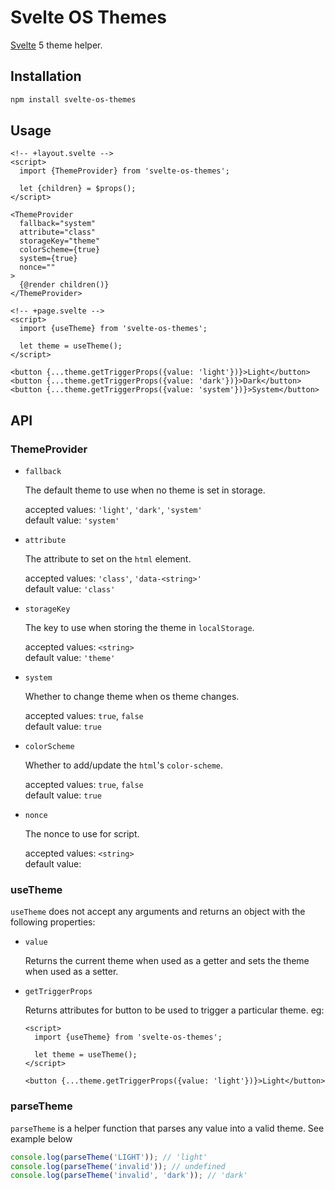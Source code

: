 # Svelte OS Themes

[Svelte](https://svelte.dev/) 5 theme helper.

## Installation

```bash
npm install svelte-os-themes
```

## Usage

```svelte
<!-- +layout.svelte -->
<script>
  import {ThemeProvider} from 'svelte-os-themes';

  let {children} = $props();
</script>

<ThemeProvider
  fallback="system"
  attribute="class"
  storageKey="theme"
  colorScheme={true}
  system={true}
  nonce=""
>
  {@render children()}
</ThemeProvider>
```

```svelte
<!-- +page.svelte -->
<script>
  import {useTheme} from 'svelte-os-themes';

  let theme = useTheme();
</script>

<button {...theme.getTriggerProps({value: 'light'})}>Light</button>
<button {...theme.getTriggerProps({value: 'dark'})}>Dark</button>
<button {...theme.getTriggerProps({value: 'system'})}>System</button>
```

## API

### ThemeProvider

- `fallback`

  The default theme to use when no theme is set in storage.

  accepted values: `'light'`, `'dark'`, `'system'`<br/>
  default value: `'system'`

- `attribute`

  The attribute to set on the `html` element.

  accepted values: `'class'`, `'data-<string>'`<br/>
  default value: `'class'`

- `storageKey`

  The key to use when storing the theme in `localStorage`.

  accepted values: `<string>`<br/>
  default value: `'theme'`

- `system`

  Whether to change theme when os theme changes.

  accepted values: `true`, `false`<br/>
  default value: `true`

- `colorScheme`

  Whether to add/update the `html`'s `color-scheme`.

  accepted values: `true`, `false`<br/>
  default value: `true`

- `nonce`

  The nonce to use for script.

  accepted values: `<string>`<br/>
  default value:

### useTheme

`useTheme` does not accept any arguments and returns an object with the following properties:

- `value`

  Returns the current theme when used as a getter and sets the theme when used as a setter.

- `getTriggerProps`

  Returns attributes for button to be used to trigger a particular theme. eg:

  ```svelte
  <script>
    import {useTheme} from 'svelte-os-themes';

    let theme = useTheme();
  </script>

  <button {...theme.getTriggerProps({value: 'light'})}>Light</button>
  ```

### parseTheme

`parseTheme` is a helper function that parses any value into a valid theme. See example below

```js
console.log(parseTheme('LIGHT')); // 'light'
console.log(parseTheme('invalid')); // undefined
console.log(parseTheme('invalid', 'dark')); // 'dark'
```
